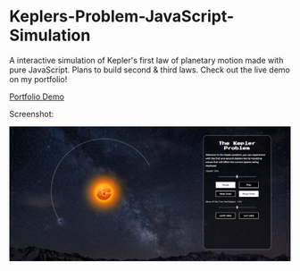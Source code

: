 # Keplers-Problem-JavaScript-Simulation
A interactive simulation of Kepler's first law of planetary motion made with pure JavaScript. Plans to build second & third laws. Check out the live demo on my portfolio!

[Portfolio Demo](https://georgebastock.github.io/Keplers-Problem-JavaScript-Simulation/)

Screenshot: 

![Simulation Screenshot](/img/screenshot.png)
